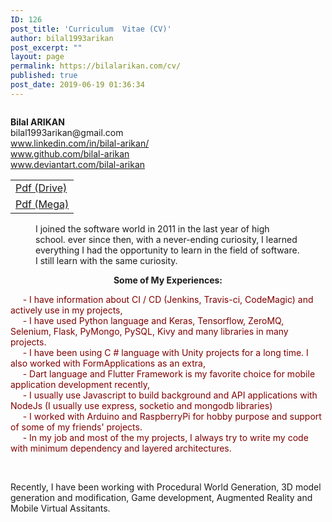```yaml
---
ID: 126
post_title: 'Curriculum  Vitae (CV)'
author: bilal1993arikan
post_excerpt: ""
layout: page
permalink: https://bilalarikan.com/cv/
published: true
post_date: 2019-06-19 01:36:34
---
```

<!-- wp:media-text {"mediaId":222,"mediaType":"image","mediaWidth":20} -->
<div class="wp-block-media-text alignwide" style="grid-template-columns:20% auto"><figure class="wp-block-media-text__media"><img src="https://bilalarikan.com/wp-content/uploads/2019/09/BA-small_200_258.png" alt="" class="wp-image-222"/></figure><div class="wp-block-media-text__content"><!-- wp:paragraph {"placeholder":"Content…","fontSize":"medium"} -->
<p class="has-medium-font-size"><strong>Bilal ARIKAN</strong>
<br>bilal1993arikan@gmail.com<br> 
<a href="www.linkedin.com/in/bilal-arikan/">www.linkedin.com/in/bilal-arikan/</a> <br> 
<a href="www.github.com/bilal-arikan">www.github.com/bilal-arikan</a> <br> 
<a href="www.deviantart.com/bilal-arikan">www.deviantart.com/bilal-arikan</a> <br> 

</p>
<!-- /wp:paragraph --></div></div>
<!-- /wp:media-text -->

<!-- wp:table -->
<table class="wp-block-table"><tbody><tr><td><a href="https://drive.google.com/file/d/1t_uOL7fzpQDvE2F-VkZxDEtmXBAbH_EH/">Pdf (Drive)</a></td></tr><tr><td><a href="https://mega.nz/#!X9x3CSSI!Fl_6lAEh0zGvqE3wce42N73a_4iUX8AmwdCfHMMsZk4">Pdf (Mega)</a></td></tr></tbody></table>
<!-- /wp:table -->

<!-- wp:html -->
<figure class="wp-block-pullquote is-style-default" style="border-color:#313131"><div class="has-text-color has-very-dark-gray-color"><p>      I joined the software world in 2011 in the last year of high school. ever since then, with a never-ending curiosity, I learned everything I had the opportunity to learn in the field of software. I still learn with the same curiosity.</p></div></figure>
<!-- /wp:html -->

<!-- wp:paragraph {"align":"center","fontSize":"medium"} -->
<p style="text-align:center" class="has-medium-font-size"><strong>Some of My Experiences</strong><strong>:</strong></p>
<!-- /wp:paragraph -->

<p class="has-medium-font-size"><span style="color: #800000;">     - I have information about CI / CD (Jenkins, Travis-ci, CodeMagic) and actively use in my projects,</span><br /><span style="color: #800000;">     - I have used Python language and Keras, Tensorflow, ZeroMQ, Selenium, Flask, PyMongo, PySQL, Kivy and many libraries in many projects.</span><br /><span style="color: #800000;">     - I have been using C # language with Unity projects for a long time. I also worked with FormApplications as an extra,</span><br /><span style="color: #800000;">     - Dart language and Flutter Framework is my favorite choice for mobile application development recently,</span><br /><span style="color: #800000;">     - I usually use Javascript to build background and API applications with NodeJs (I usually use express, socketio and mongodb libraries)</span><br /><span style="color: #800000;">     - I worked with Arduino and RaspberryPi for hobby purpose and support of some of my friends' projects.</span><br /><span style="color: #800000;">     - In my job and most of the my projects, I always try to write my code with minimum dependency and layered architectures.</span></p>
<p> </p>
<p><!-- /wp:paragraph --></p>
<p><!-- wp:paragraph {"fontSize":"medium"} --></p>
<p class="has-medium-font-size">Recently, I have been working with Procedural World Generation, 3D model generation and modification, Game development, Augmented Reality and Mobile Virtual Assitants.</p>
<p><!-- /wp:file --></p>
<p><!-- wp:paragraph --></p>
<p><!-- /wp:paragraph --></p>
